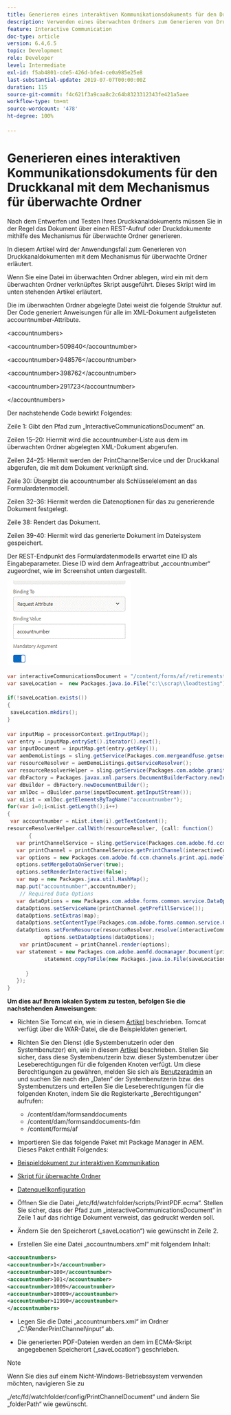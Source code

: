 ```yaml
---
title: Generieren eines interaktiven Kommunikationsdokuments für den Druckkanal mit dem Mechanismus für überwachte Ordner
description: Verwenden eines überwachten Ordners zum Generieren von Druckkanaldokumenten
feature: Interactive Communication
doc-type: article
version: 6.4,6.5
topic: Development
role: Developer
level: Intermediate
exl-id: f5ab4801-cde5-426d-bfe4-ce0a985e25e8
last-substantial-update: 2019-07-07T00:00:00Z
duration: 115
source-git-commit: f4c621f3a9caa8c2c64b8323312343fe421a5aee
workflow-type: tm+mt
source-wordcount: '478'
ht-degree: 100%

---
```


# Generieren eines interaktiven Kommunikationsdokuments für den Druckkanal mit dem Mechanismus für überwachte Ordner

Nach dem Entwerfen und Testen Ihres Druckkanaldokuments müssen Sie in der Regel das Dokument über einen REST-Aufruf oder Druckdokumente mithilfe des Mechanismus für überwachte Ordner generieren.

In diesem Artikel wird der Anwendungsfall zum Generieren von Druckkanaldokumenten mit dem Mechanismus für überwachte Ordner erläutert.

Wenn Sie eine Datei im überwachten Ordner ablegen, wird ein mit dem überwachten Ordner verknüpftes Skript ausgeführt. Dieses Skript wird im unten stehenden Artikel erläutert.

Die im überwachten Ordner abgelegte Datei weist die folgende Struktur auf. Der Code generiert Anweisungen für alle im XML-Dokument aufgelisteten accountnumber-Attribute.

&lt;accountnumbers>

&lt;accountnumber>509840&lt;/accountnumber>

&lt;accountnumber>948576&lt;/accountnumber>

&lt;accountnumber>398762&lt;/accountnumber>

&lt;accountnumber>291723&lt;/accountnumber>

&lt;/accountnumbers>

Der nachstehende Code bewirkt Folgendes:

Zeile 1: Gibt den Pfad zum „InteractiveCommunicationsDocument“ an.

Zeilen 15–20: Hiermit wird die accountnumber-Liste aus dem im überwachten Ordner abgelegten XML-Dokument abgerufen.

Zeilen 24–25: Hiermit werden der PrintChannelService und der Druckkanal abgerufen, die mit dem Dokument verknüpft sind.

Zeile 30: Übergibt die accountnumber als Schlüsselelement an das Formulardatenmodell.

Zeilen 32–36: Hiermit werden die Datenoptionen für das zu generierende Dokument festgelegt.

Zeile 38: Rendert das Dokument.

Zeilen 39-40: Hiermit wird das generierte Dokument im Dateisystem gespeichert.

Der REST-Endpunkt des Formulardatenmodells erwartet eine ID als Eingabeparameter. Diese ID wird dem Anfrageattribut „accountnumber“ zugeordnet, wie im Screenshot unten dargestellt.

![Anfrageattribut](assets/requestattributeprintchannel.gif)

```java
var interactiveCommunicationsDocument = "/content/forms/af/retirementstatementprint/channels/print/";
var saveLocation =  new Packages.java.io.File("c:\\scrap\\loadtesting");

if(!saveLocation.exists())
{
 saveLocation.mkdirs();
}

var inputMap = processorContext.getInputMap();
var entry = inputMap.entrySet().iterator().next();
var inputDocument = inputMap.get(entry.getKey());
var aemDemoListings = sling.getService(Packages.com.mergeandfuse.getserviceuserresolver.GetResolver);
var resourceResolver = aemDemoListings.getServiceResolver();
var resourceResolverHelper = sling.getService(Packages.com.adobe.granite.resourceresolverhelper.ResourceResolverHelper);
var dbFactory = Packages.javax.xml.parsers.DocumentBuilderFactory.newInstance();
var dBuilder = dbFactory.newDocumentBuilder();
var xmlDoc = dBuilder.parse(inputDocument.getInputStream());
var nList = xmlDoc.getElementsByTagName("accountnumber");
for(var i=0;i<nList.getLength();i++)
{
 var accountnumber = nList.item(i).getTextContent();
resourceResolverHelper.callWith(resourceResolver, {call: function()
       {
   var printChannelService = sling.getService(Packages.com.adobe.fd.ccm.channels.print.api.service.PrintChannelService);
   var printChannel = printChannelService.getPrintChannel(interactiveCommunicationsDocument);
   var options = new Packages.com.adobe.fd.ccm.channels.print.api.model.PrintChannelRenderOptions();
   options.setMergeDataOnServer(true);
   options.setRenderInteractive(false);
   var map = new Packages.java.util.HashMap();
   map.put("accountnumber",accountnumber);
    // Required Data Options
   var dataOptions = new Packages.com.adobe.forms.common.service.DataOptions(); 
   dataOptions.setServiceName(printChannel.getPrefillService()); 
   dataOptions.setExtras(map); 
   dataOptions.setContentType(Packages.com.adobe.forms.common.service.ContentType.JSON);
   dataOptions.setFormResource(resourceResolver.resolve(interactiveCommunicationsDocument));
            options.setDataOptions(dataOptions); 
    var printDocument = printChannel.render(options);
   var statement = new Packages.com.adobe.aemfd.docmanager.Document(printDocument.getInputStream());
            statement.copyToFile(new Packages.java.io.File(saveLocation+"\\"+accountnumber+".pdf"));

      }
   });
}
```


**Um dies auf Ihrem lokalen System zu testen, befolgen Sie die nachstehenden Anweisungen:**

* Richten Sie Tomcat ein, wie in diesem [Artikel](/help/forms/ic-print-channel-tutorial/set-up-tomcat.md) beschrieben. Tomcat verfügt über die WAR-Datei, die die Beispieldaten generiert.
* Richten Sie den Dienst (die Systembenutzerin oder den Systembenutzer) ein, wie in diesem [Artikel](/help/forms/adaptive-forms/service-user-tutorial-develop.md) beschrieben.
Stellen Sie sicher, dass diese Systembenutzerin bzw. dieser Systembenutzer über Leseberechtigungen für die folgenden Knoten verfügt. Um diese Berechtigungen zu gewähren, melden Sie sich als [Benutzeradmin](https://localhost:4502/useradmin) an und suchen Sie nach den „Daten“ der Systembenutzerin bzw. des Systembenutzers und erteilen Sie die Leseberechtigungen für die folgenden Knoten, indem Sie die Registerkarte „Berechtigungen“ aufrufen:
   * /content/dam/formsanddocuments
   * /content/dam/formsanddocuments-fdm
   * /content/forms/af
* Importieren Sie das folgende Paket mit Package Manager in AEM. Dieses Paket enthält Folgendes:


* [Beispieldokument zur interaktiven Kommunikation](assets/retirementstatementprint.zip)
* [Skript für überwachte Ordner](assets/printchanneldocumentusingwatchedfolder.zip)
* [Datenquellkonfiguration](assets/datasource.zip)

* Öffnen Sie die Datei „/etc/fd/watchfolder/scripts/PrintPDF.ecma“. Stellen Sie sicher, dass der Pfad zum „interactiveCommunicationsDocument“ in Zeile 1 auf das richtige Dokument verweist, das gedruckt werden soll.

* Ändern Sie den Speicherort („saveLocation“) wie gewünscht in Zeile 2.

* Erstellen Sie eine Datei „accountnumbers.xml“ mit folgendem Inhalt:

```xml
<accountnumbers>
<accountnumber>1</accountnumber>
<accountnumber>100</accountnumber>
<accountnumber>101</accountnumber>
<accountnumber>1009</accountnumber>
<accountnumber>10009</accountnumber>
<accountnumber>11990</accountnumber>
</accountnumbers>
```


* Legen Sie die Datei „accountnumbers.xml“ im Ordner „C:\RenderPrintChannel\input“ ab.

* Die generierten PDF-Dateien werden an dem im ECMA-Skript angegebenen Speicherort („saveLocation“) geschrieben.

>[!NOTE]
>
>Wenn Sie dies auf einem Nicht-Windows-Betriebssystem verwenden möchten, navigieren Sie zu
>
>„/etc/fd/watchfolder/config/PrintChannelDocument“ und ändern Sie „folderPath“ wie gewünscht.
